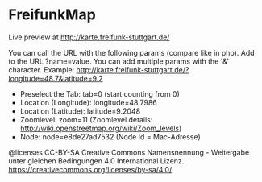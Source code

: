 FreifunkMap
===========


Live preview at http://karte.freifunk-stuttgart.de/


You can call the URL with the following params (compare like in php).
Add to the URL ?name=value. You can add multiple params with the '&' character.
Example: http://karte.freifunk-stuttgart.de/?longitude=48.7&latitude=9.2

* Preselect the Tab: tab=0 (start counting from 0)
* Location (Longitude): longitude=48.7986
* Location (Latitude):  latitude=9.2048
* Zoomlevel: zoom=11 (Zoomlevel details: http://wiki.openstreetmap.org/wiki/Zoom_levels)
* Node: node=e8de27ad7532 (Node Id = Mac-Adresse)


 @licenses	CC-BY-SA Creative Commons Namensnennung - Weitergabe unter gleichen Bedingungen 4.0 International Lizenz. https://creativecommons.org/licenses/by-sa/4.0/
